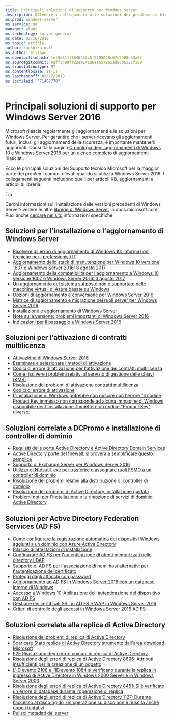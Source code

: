 ```yaml
---
title: Principali soluzioni di supporto per Windows Server
description: Ottenere i collegamenti alle soluzioni dei problemi di Windows Server
ms.prod: windows-server
ms.service: na
manager: alant
ms.technology: server-general
ms.date: 03/16/2018
ms.topic: article
author: kaushika-msft
ms.author: elizapo
ms.openlocfilehash: 1ef9d511f8946452c5f9f05628c67c5908c53a55
ms.sourcegitcommit: 6aff3d88ff22ea141a6ea6572a5ad8dd6321f199
ms.translationtype: MT
ms.contentlocale: it-IT
ms.lasthandoff: 09/27/2019
ms.locfileid: "71402770"
---
```

# <a name="top-support-solutions-for-windows-server-2016"></a>Principali soluzioni di supporto per Windows Server 2016

Microsoft rilascia regolarmente gli aggiornamenti e le soluzioni per Windows Server. Per garantire che i server ricevano gli aggiornamenti futuri, inclusi gli aggiornamenti della sicurezza, è importante mantenerli aggiornati. Consulta la pagina [Cronologia degli aggiornamenti di Windows 10 e Windows Server 2016](https://support.microsoft.com/en-us/help/4000825/windows-10-windows-server-2016-update-history) per un elenco completo di aggiornamenti rilasciati.

Ecco le principali soluzioni del Supporto tecnico Microsoft per la maggior parte dei problemi comuni rilevati quando si utilizza Windows Server 2016. I collegamenti seguenti includono quelli per articoli KB, aggiornamenti e articoli di libreria.

>[!TIP]
> Cerchi informazioni sull'installazione delle versioni precedenti di Windows Server? vedere le altre [librerie di Windows Server](/previous-versions/windows/) in docs.microsoft.com. Puoi anche [cercare nel sito](https://docs.microsoft.com/search/index?search=Windows+Server&dataSource=previousVersions) informazioni specifiche.

## <a name="solutions-for-installing-or-upgrading-windows-server"></a>Soluzioni per l'installazione o l'aggiornamento di Windows Server

- [Risolvere gli errori di aggiornamento di Windows 10: Informazioni tecniche per i professionisti IT](https://docs.microsoft.com/windows/deployment/upgrade/resolve-windows-10-upgrade-errors)
- [Aggiornamento dello stack di manutenzione per Windows 10 versione 1607 e Windows Server 2016: 8 agosto 2017](https://support.microsoft.com/en-US/help/4035631)
- [Aggiornamento della compatibilità per l'aggiornamento a Windows 10 versione 1607 e Windows Server 2016: 3 agosto 2017](https://support.microsoft.com/en-US/help/4033524)
- [Un aggiornamento del sistema sul posto non è supportato nelle macchine virtuali di Azure basate su Windows](https://support.microsoft.com/en-US/help/4014997)
- [Opzioni di aggiornamento e conversione per Windows Server 2016](../get-started/supported-upgrade-paths.md)
- [Matrice di aggiornamento e migrazione dei ruoli server per Windows Server 2016](../get-started/server-role-upgradeability-table.md)
- [Installazione e aggiornamento di Windows Server](../get-started/installation-and-upgrade.md)
- [Note sulla versione: problemi importanti di Windows Server 2016](../get-started/windows-server-2016-ga-release-notes.md)
- [Indicazioni per il passaggio a Windows Server 2016](../get-started/recommendations-moving-to-server2016.md)

## <a name="solutions-for-volume-activation"></a>Soluzioni per l'attivazione di contratti multilicenza
- [Attivazione di Windows Server 2016](../get-started/server-2016-activation.md)
- [Esaminare e selezionare i metodi di attivazione](https://technet.microsoft.com/library/jj134256(ws.11).aspx)
- [Codici di errore di attivazione per l'attivazione dei contratti multilicenza](https://technet.microsoft.com/library/dn502528.aspx)
- [Come risolvere i problemi relativi al servizio di gestione delle chiavi (KMS)](https://technet.microsoft.com/library/ee939272.aspx)
- [Risoluzione dei problemi di attivazione contratti multilicenza](https://technet.microsoft.com/library/ff793439.aspx)
- [Codici di errore di attivazione](https://technet.microsoft.com/library/ff793399.aspx)
- [L'installazione di Windows potrebbe non riuscire con l'errore "il codice Product Key immesso non corrisponde ad alcuna immagine di Windows disponibile per l'installazione. Immettere un codice "Product Key" diverso.](https://support.microsoft.com/help/2796988/windows-8-or-windows-server-2012-installation-may-fail-with-error-mess)

## <a name="solutions-related-to-dcpromo-and-installing-domain-controllers"></a>Soluzioni correlate a DCPromo e installazione di controller di dominio
- [Requisiti delle porte Active Directory e Active Directory Domain Services](https://technet.microsoft.com/library/dd772723(v=ws.10).aspx)
- [Active Directory porte del firewall: si proverà a semplificare questo semplice](http://blogs.msmvps.com/acefekay/2011/11/01/active-directory-firewall-ports-let-s-try-to-make-this-simple/)
- [Supporto di Exchange Server per Windows Server 2016](https://technet.microsoft.com/library/ff728623(v=exchg.150).aspx)
- [Utilizzo di Ntdsutil. exe per trasferire o assegnare ruoli FSMO a un controller di dominio](https://support.microsoft.com/kb/255504)
- [Risoluzione dei problemi relativi alla distribuzione di controller di dominio](../identity/ad-ds/deploy/troubleshooting-domain-controller-deployment.md)
- [Risoluzione dei problemi di Active Directory installazione guidata](https://msdn.microsoft.com/library/bb727058.aspx)
- [Problemi noti per l'installazione e la rimozione di servizi di dominio Active Directory](https://technet.microsoft.com/library/cc754463(v=ws.10).aspx)

## <a name="solutions-for-active-directory-federation-services-ad-fs"></a>Soluzioni per Active Directory Federation Services (AD FS)
- [Come configurare la registrazione automatica dei dispositivi Windows aggiunti a un dominio con Azure Active Directory](/azure/active-directory/active-directory-conditional-access-automatic-device-registration-setup)
- [Rilascio di attestazioni di installazione](/azure/active-directory/device-management-hybrid-azuread-joined-devices-setup#step-2-setup-issuance-of-claims)
- [Configurare AD FS per l'autenticazione di utenti memorizzati nelle directory LDAP](../identity/ad-fs/operations/configure-ad-fs-to-authenticate-users-stored-in-ldap-directories.md)
- [Supporto di AD FS per l'associazione di nomi host alternativi per l'autenticazione del certificato](../identity/ad-fs/operations/ad-fs-support-for-alternate-hostname-binding-for-certificate-authentication.md)
- [Proteggi dagli attacchi con password](https://blogs.technet.microsoft.com/tspring/2017/01/20/federated-to-microsoft-cloud-and-account-lockouts/)
- [Aggiornamento ad AD FS in Windows Server 2016 con un database interno di Windows](../identity/ad-fs/deployment/upgrading-to-ad-fs-in-windows-server-2016.md)
- [Accesso a Windows 10-Abilitazione dell'autenticazione del dispositivo con AD FS](../identity/ad-fs/operations/configure-device-based-conditional-access-on-premises.md)
- [Gestione dei certificati SSL in AD FS e WAP in Windows Server 2016](../identity/ad-fs/operations/manage-ssl-certificates-ad-fs-wap-2016.md)
- [Criteri di controllo degli accessi in Windows Server 2016 AD FS](../identity/ad-fs/operations/access-control-policies-in-ad-fs.md)

## <a name="solutions-related-to-active-directory-replication"></a>Soluzioni correlate alla replica di Active Directory

- [Risoluzione dei problemi di replica di Active Directory](../identity/ad-ds/manage/troubleshoot/troubleshooting-active-directory-replication-problems.md)
- [Scaricare Stato replica di Active Directory strumento dall'area download Microsoft](https://www.microsoft.com/en-in/download/details.aspx?id=30005)
- [E2E Risoluzione degli errori comuni di replica di Active Directory](https://support.microsoft.com/kb/3108513)
- [Risoluzione degli errori di replica di Active Directory 8606: Attributi insufficienti per la creazione di un oggetto](https://support.microsoft.com/kb/2028495)
- [L'ID evento 2108 e l'ID evento 1084 si verificano durante la replica in ingresso di Active Directory in Windows 2000 Server e in Windows Server 2003](https://support.microsoft.com/kb/837932)
- [Risoluzione degli errori di replica di Active Directory 8451: Si è verificato un errore di database durante l'operazione di replica](https://support.microsoft.com/kb/2645996)
- [Risoluzione degli errori di replica di Active Directory 1127: Durante l'accesso al disco rigido, un'operazione su disco non è riuscita anche dopo i tentativi](https://support.microsoft.com/kb/2025726)
- [Pulisci metadati del server](https://technet.microsoft.com/library/cc816907.aspx)